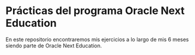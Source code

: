 # Prácticas del programa Oracle Next Education

En este repositorio encontraremos mis ejercicios a lo largo de mis 6 meses siendo parte de Oracle Next Education.

